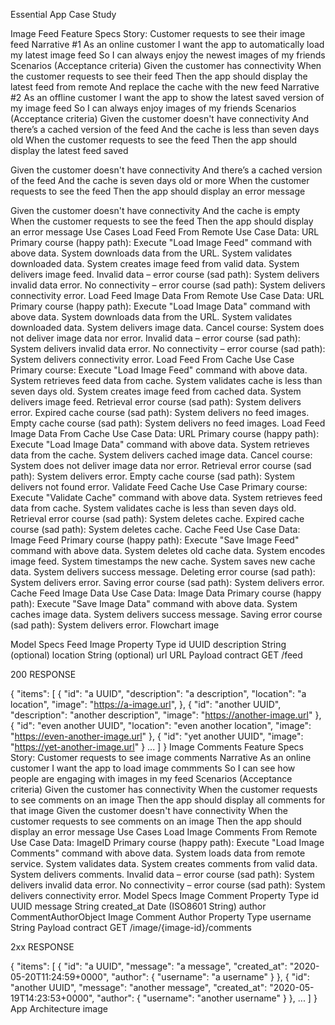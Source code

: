 Essential App Case Study
  

Image Feed Feature Specs
Story: Customer requests to see their image feed
Narrative #1
As an online customer
I want the app to automatically load my latest image feed
So I can always enjoy the newest images of my friends
Scenarios (Acceptance criteria)
Given the customer has connectivity
 When the customer requests to see their feed
 Then the app should display the latest feed from remote
  And replace the cache with the new feed
Narrative #2
As an offline customer
I want the app to show the latest saved version of my image feed
So I can always enjoy images of my friends
Scenarios (Acceptance criteria)
Given the customer doesn't have connectivity
  And there’s a cached version of the feed
  And the cache is less than seven days old
 When the customer requests to see the feed
 Then the app should display the latest feed saved

Given the customer doesn't have connectivity
  And there’s a cached version of the feed
  And the cache is seven days old or more
 When the customer requests to see the feed
 Then the app should display an error message

Given the customer doesn't have connectivity
  And the cache is empty
 When the customer requests to see the feed
 Then the app should display an error message
Use Cases
Load Feed From Remote Use Case
Data:
URL
Primary course (happy path):
Execute "Load Image Feed" command with above data.
System downloads data from the URL.
System validates downloaded data.
System creates image feed from valid data.
System delivers image feed.
Invalid data – error course (sad path):
System delivers invalid data error.
No connectivity – error course (sad path):
System delivers connectivity error.
Load Feed Image Data From Remote Use Case
Data:
URL
Primary course (happy path):
Execute "Load Image Data" command with above data.
System downloads data from the URL.
System validates downloaded data.
System delivers image data.
Cancel course:
System does not deliver image data nor error.
Invalid data – error course (sad path):
System delivers invalid data error.
No connectivity – error course (sad path):
System delivers connectivity error.
Load Feed From Cache Use Case
Primary course:
Execute "Load Image Feed" command with above data.
System retrieves feed data from cache.
System validates cache is less than seven days old.
System creates image feed from cached data.
System delivers image feed.
Retrieval error course (sad path):
System delivers error.
Expired cache course (sad path):
System delivers no feed images.
Empty cache course (sad path):
System delivers no feed images.
Load Feed Image Data From Cache Use Case
Data:
URL
Primary course (happy path):
Execute "Load Image Data" command with above data.
System retrieves data from the cache.
System delivers cached image data.
Cancel course:
System does not deliver image data nor error.
Retrieval error course (sad path):
System delivers error.
Empty cache course (sad path):
System delivers not found error.
Validate Feed Cache Use Case
Primary course:
Execute "Validate Cache" command with above data.
System retrieves feed data from cache.
System validates cache is less than seven days old.
Retrieval error course (sad path):
System deletes cache.
Expired cache course (sad path):
System deletes cache.
Cache Feed Use Case
Data:
Image Feed
Primary course (happy path):
Execute "Save Image Feed" command with above data.
System deletes old cache data.
System encodes image feed.
System timestamps the new cache.
System saves new cache data.
System delivers success message.
Deleting error course (sad path):
System delivers error.
Saving error course (sad path):
System delivers error.
Cache Feed Image Data Use Case
Data:
Image Data
Primary course (happy path):
Execute "Save Image Data" command with above data.
System caches image data.
System delivers success message.
Saving error course (sad path):
System delivers error.
Flowchart
image

Model Specs
Feed Image
Property	Type
id	UUID
description	String (optional)
location	String (optional)
url	URL
Payload contract
GET /feed

200 RESPONSE

{
	"items": [
		{
			"id": "a UUID",
			"description": "a description",
			"location": "a location",
			"image": "https://a-image.url",
		},
		{
			"id": "another UUID",
			"description": "another description",
			"image": "https://another-image.url"
		},
		{
			"id": "even another UUID",
			"location": "even another location",
			"image": "https://even-another-image.url"
		},
		{
			"id": "yet another UUID",
			"image": "https://yet-another-image.url"
		}
		...
	]
}
Image Comments Feature Specs
Story: Customer requests to see image comments
Narrative
As an online customer
I want the app to load image commments
So I can see how people are engaging with images in my feed
Scenarios (Acceptance criteria)
Given the customer has connectivity
 When the customer requests to see comments on an image
 Then the app should display all comments for that image
Given the customer doesn't have connectivity
 When the customer requests to see comments on an image
 Then the app should display an error message
Use Cases
Load Image Comments From Remote Use Case
Data:
ImageID
Primary course (happy path):
Execute "Load Image Comments" command with above data.
System loads data from remote service.
System validates data.
System creates comments from valid data.
System delivers comments.
Invalid data – error course (sad path):
System delivers invalid data error.
No connectivity – error course (sad path):
System delivers connectivity error.
Model Specs
Image Comment
Property	Type
id	UUID
message	String
created_at	Date (ISO8601 String)
author	CommentAuthorObject
Image Comment Author
Property	Type
username	String
Payload contract
GET /image/{image-id}/comments

2xx RESPONSE

{
	"items": [
		{
			"id": "a UUID",
			"message": "a message",
			"created_at": "2020-05-20T11:24:59+0000",
			"author": {
				"username": "a username"
			}
		},
		{
			"id": "another UUID",
			"message": "another message",
			"created_at": "2020-05-19T14:23:53+0000",
			"author": {
				"username": "another username"
			}
		},
		...
	]
}
App Architecture
image
